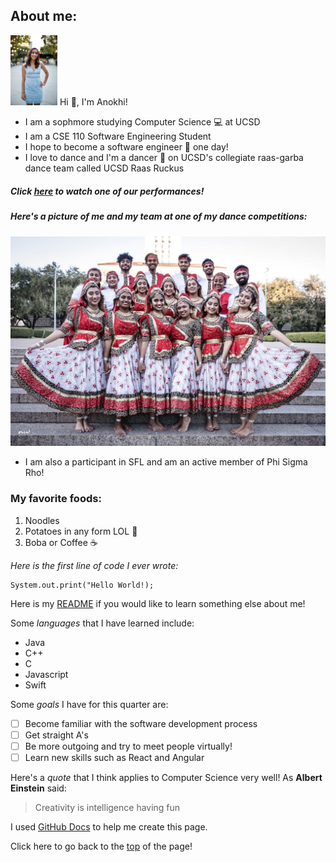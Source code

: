 ## **About me**:

<img src="IMG_0048.jpg" alt="anokhi" width="75"> Hi 👋, I'm Anokhi!
- I am a sophmore studying Computer Science 💻 at UCSD
- I am a CSE 110 Software Engineering Student
- I hope to become a software engineer 🏢 one day!
- I love to dance and I'm a dancer 💃 on UCSD's collegiate raas-garba dance team called UCSD Raas Ruckus
##### *Click [here](https://www.youtube.com/watch?v=IEmuCr9zv6I) to watch one of our performances*! 
##### *Here's a picture of me and my team at one of my dance competitions:* 

![ruckus](Ruckus.jpg)
- I am also a participant in SFL and am an active member of Phi Sigma Rho!

### My favorite foods:
1. Noodles
2. Potatoes in any form LOL 🍟
3. Boba or Coffee ☕

*Here is the first line of code I ever wrote:*
```
System.out.print("Hello World!);
```

Here is my [README](https://github.com/anokhimehta/User-Page/blob/main/README.md) if you would like to learn something else about me!

Some *languages* that I have learned include:
- Java
- C++
- C
- Javascript
- Swift

Some *goals* I have for this quarter are:
- [ ] Become familiar with the software development process
- [ ] Get straight A's
- [ ] Be more outgoing and try to meet people virtually!
- [ ] Learn new skills such as React and Angular

Here's a *quote* that I think applies to Computer Science very well!
As **Albert Einstein** said:
> Creativity is intelligence having fun

I used [GitHub Docs](https://docs.github.com/en/github/writing-on-github/basic-writing-and-formatting-syntax) to help me create this page.

Click here to go back to the [top](#about-me) of the page!
